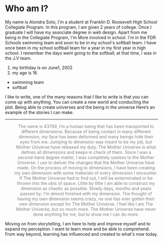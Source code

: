 # Who am I?
My name is Alondra Soto, I'm a student at Franklin D. Roosevelt High School Collegiate Program. In this program, I am given 2 years of college. Once I graduate I will have my associate degree in web design. Apart from me being in the Collegiate Program, I'm More involved in school. I'm in the FDR Schools swimming team and soon to be in my school's softball team. I have once been in my school softball team for a year in my first year in high school. I remember the days went going to the softball; at that time, I was in the J.V team.
<ol>
 	<li>my birthday is on June1, 2002</li>
 	<li>my age is 16</li>
</ol>
<ul>
 	<li>swimming team</li>
 	<li>softball</li>
</ul>
I like to write, one of the many reasons that I like to write is that you can come up with anything. You can create a new world and conducting the plot. Being able to create universes and the being in the universe Here’s an example of the stories I can make.

<hr />
<p style="text-align:center;padding-left:30px;"><span style="color:#808080;">The name is 43789, I’m a human being that has been transported to different dimensions. Because of being contact in many different dimension, my face has been deformed and many beings hide their eyes from me. Jumping to dimension was meant to be my job, but Mother Universe have released my duty. The Mother Universe is what defines all dimensions and keeps in check of them. Since I was a second-hand degree matter, I was completely useless to the Mother Universe. I use to deliver the changes that the Mother Universe have made. On the process of moving to dimensions, I have been creating my own dimension with some materials of every dimension I encounter. If The Mother Universe had to find out, I will be exterminated or be thrown into the obis of space. Little by little I am able to construct my dimension as chaotic as possible. Slowly days, months and years passed by; I'm almost finished with my dimension. The thought of having my own dimension seems crazy, no one has ever gotten their own dimension except for The Mother Universe. I feel like I am The Mother Universe, but so much more. The Mother Universe have never done anything for me, but to show me I can do more.</span></p>

Moving on from storytelling, I am here to help and improve myself and to expand my perception. I want to learn more and be able to comprehend. From way beyond, learning has influenced and created to what's now today.

